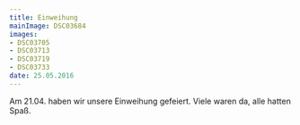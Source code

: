 ```yaml
---
title: Einweihung
mainImage: DSC03684
images:
- DSC03705
- DSC03713
- DSC03719
- DSC03733
date: 25.05.2016
---
```


Am 21.04. haben wir unsere Einweihung gefeiert. Viele waren da, alle hatten Spaß.
